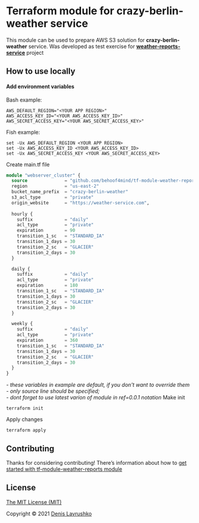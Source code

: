 # Terraform module for crazy-berlin-weather service
This module can be used to prepare AWS S3 solution for **crazy-berlin-weather** service. Was developed as test exercise for [**weather-reports-service**](https://github.com/behoof4mind/weather-reports-service) project

## How to use locally
#### Add environment variables
Bash example:
```shell
AWS_DEFAULT_REGION="<YOUR APP REGION>"
AWS_ACCESS_KEY_ID="<YOUR AWS_ACCESS_KEY_ID>"
AWS_SECRET_ACCESS_KEY="<YOUR AWS_SECRET_ACCESS_KEY>"
```
Fish example:
```shell
set -Ux AWS_DEFAULT_REGION <YOUR APP REGION>
set -Ux AWS_ACCESS_KEY_ID <YOUR AWS_ACCESS_KEY_ID>
set -Ux AWS_SECRET_ACCESS_KEY <YOUR AWS_SECRET_ACCESS_KEY>
```

Create main.tf file
```terraform
module "webserver_cluster" {
  source              = "github.com/behoof4mind/tf-module-weather-reports?ref=0.0.1"
  region              = "us-east-2"
  bucket_name_prefix  = "crazy-berlin-weather"
  s3_acl_type         = "private"
  origin_website      = "https://weather-service.com",
  
  hourly {
    suffix            = "daily"
    acl_type          = "private"
    expiration        = 90
    transition_1_sc   = "STANDARD_IA"
    transition_1_days = 30
    transition_2_sc   = "GLACIER"
    transition_2_days = 30
  }

  daily {
    suffix            = "daily"
    acl_type          = "private"
    expiration        = 180
    transition_1_sc   = "STANDARD_IA"
    transition_1_days = 30
    transition_2_sc   = "GLACIER"
    transition_2_days = 30
  }

  weekly {
    suffix            = "daily"
    acl_type          = "private"
    expiration        = 360
    transition_1_sc   = "STANDARD_IA"
    transition_1_days = 30
    transition_2_sc   = "GLACIER"
    transition_2_days = 30
  }
}
```
_- these variables in example are default, if you don't want to override them - only source line should be specified;_<br>
_- dont forget to use latest varion of module in ref=0.0.1 notation_
Make init
```shell
terraform init
```

Apply changes
```shell
terraform apply
```

## Contributing

Thanks for considering contributing! There’s information about how to [get started with tf-module-weather-reports module](CONTRIBUTE.md)

## License

[The MIT License (MIT)](LICENSE.md)

Copyright © 2021 [Denis Lavrushko](https://dlavrushko.de)